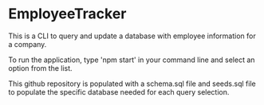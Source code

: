 # EmployeeTracker

This is a CLI to query and update a database with employee information for a company.

To run the application, type 'npm start' in your command line and select an option from the list.

This github repository is populated with a schema.sql file and seeds.sql file to populate the specific database needed for each query selection.